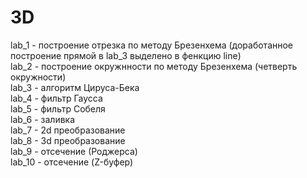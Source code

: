 # 3D
lab_1 - построение отрезка по методу Брезенхема (доработанное построение прямой в lab_3 выделено в фенкцию line) </br>
lab_2 - построение окружнности по методу Брезенхема (четверть окружности) </br>
lab_3 - алгоритм Цируса-Бека </br>
lab_4 - фильтр Гаусса  </br>
lab_5 - фильтр Собеля </br>
lab_6 - заливка </br>
lab_7 - 2d преобразование </br>
lab_8 - 3d преобразование </br>
lab_9 - отсечение (Роджерса) </br>
lab_10 - отсечение (Z-буфер)
